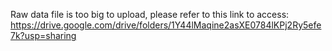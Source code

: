 Raw data file is too big to upload, please refer to this link to access: https://drive.google.com/drive/folders/1Y44lMaqine2asXE0784lKPj2Ry5efe7k?usp=sharing
